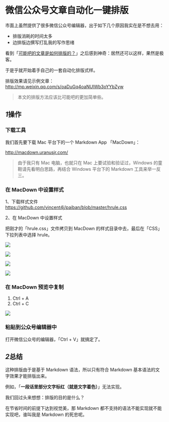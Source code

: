 # 微信公众号文章自动化一键排版

市面上虽然提供了很多微信公众号编辑器，出于如下几个原因我实在是不想去用：

- 排版消耗的时间太多
- 边排版边撰写打乱我的写作思绪

看到「[可能吧的文章是如何排版的？](http://mp.weixin.qq.com/s/O_f0Mg8Js3UWYPPI0DsvyQ)」之后感到神奇：居然还可以这样，果然是极客。   

于是乎就开始着手自己的一套自动化排版式样。   

排版效果请见示例文章：    
<http://mp.weixin.qq.com/s/oaDuGq4oaNUlWb3oYYbZyw>

>
> 本文的排版方法应该比可能吧的更加简单些。

## *1*操作

### 下载工具

我们首先要下载 Mac 平台下的一个 Markdown App 「MacDown」：   

<http://macdown.uranusjr.com/>

> 
> 由于我只有 Mac 电脑，也就只在 Mac 上要试验和验证过，Windows 的童鞋请先看明白思路，再结合 Windows 平台下的 Markdown 工具来举一反三。   

### 在 MacDown 中设置样式

1、下载样式文件   
<https://github.com/vincent4j/paiban/blob/master/hrule.css>

2、在 MacDown 中设置样式

把刚才的「hrule.css」文件拷贝到 MacDown 的样式目录中去，最后在「CSS」下拉列表中选择 hrule。

![](http://7xl53s.com1.z0.glb.clouddn.com/image/2017/07/macdown-setting.png)

![](http://7xl53s.com1.z0.glb.clouddn.com/image/2017/07/macdown-css.png)

![](http://7xl53s.com1.z0.glb.clouddn.com/image/2017/07/macdown-file.png)

![](http://7xl53s.com1.z0.glb.clouddn.com/image/2017/07/macdown-hrule.png)

### 在 MacDown 预览中复制

1. Ctrl + A
2. Ctrl + C

![](http://7xl53s.com1.z0.glb.clouddn.com/image/2017/07/macdown-copy.png)

### 粘贴到公众号编辑器中

打开微信公众号的编辑器，「Ctrl + V」就搞定了。

## *2*总结

这种排版由于是基于 Markdown 语法，所以只有符合 Markdown 基本语法的文字效果才能排版出来。   

例如，「**一段话里部分文字标红（就是文字着色）**」无法实现。

我们回过头来想想：排版的目的是什么？   

在节省时间的前提下达到视觉美，那 Markdown 都不支持的语法不能实现就不能实现吧，谁叫我是 Markdown 的死忠呢。







